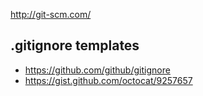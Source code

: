 http://git-scm.com/

## .gitignore templates
- https://github.com/github/gitignore
- https://gist.github.com/octocat/9257657
